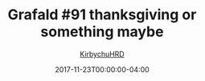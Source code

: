 ---
title: "Grafald #91 thanksgiving or something maybe"
type: "image"
date: 2017-11-23T00:00:00-04:00
draft: false
categories: ["Grafald"]
image_path: "../img/2017/91.png"
alt_text: ""
is_subpage: true
author: "[KirbychuHRD](https://cohost.org/KirbychuHRD)"
---